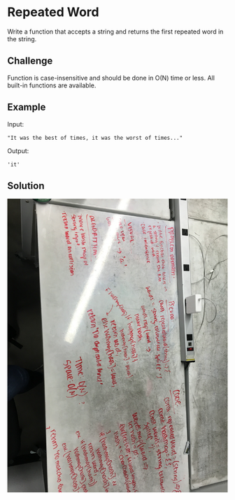 # Repeated Word

Write a function that accepts a string and returns the first repeated word in the string.

## Challenge

Function is case-insensitive and should be done in O(N) time or less. All built-in functions are available.

## Example

Input:

    "It was the best of times, it was the worst of times..."
    
Output:

    'it'

## Solution

![whiteboard solution](../../assets/repeated-word.jpg)
